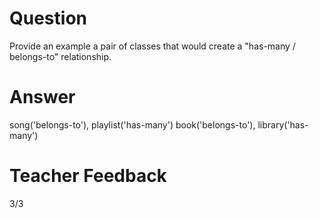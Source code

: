 # Question

Provide an example a pair of classes that would create a "has-many / belongs-to" relationship.

# Answer

song('belongs-to'), playlist('has-many')
book('belongs-to'), library('has-many')

# Teacher Feedback
3/3